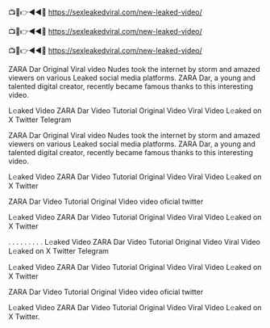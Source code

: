 📺📱👉◄◄🔴  https://sexleakedviral.com/new-leaked-video/

📺📱👉◄◄🔴  https://sexleakedviral.com/new-leaked-video/

📺📱👉◄◄🔴  https://sexleakedviral.com/new-leaked-video/

ZARA Dar Original Viral video Nudes took the internet by storm and amazed viewers on various Leaked social media platforms. ZARA Dar, a young and talented digital creator, recently became famous thanks to this interesting video.

L𝚎aked Video ZARA Dar Video Tutorial Original Video Viral Video L𝚎aked on X Twitter Telegram


ZARA Dar Original Viral video Nudes took the internet by storm and amazed viewers on various Leaked social media platforms. ZARA Dar, a young and talented digital creator, recently became famous thanks to this interesting video.

L𝚎aked Video ZARA Dar Video Tutorial Original Video Viral Video L𝚎aked on X Twitter

ZARA Dar Video Tutorial Original Video video oficial twitter

L𝚎aked Video ZARA Dar Video Tutorial Original Video Viral Video L𝚎aked on X Twitter

. . . . . . . . . L𝚎aked Video ZARA Dar Video Tutorial Original Video Viral Video L𝚎aked on X Twitter Telegram

L𝚎aked Video ZARA Dar Video Tutorial Original Video Viral Video L𝚎aked on X Twitter

ZARA Dar Video Tutorial Original Video video oficial twitter

L𝚎aked Video ZARA Dar Video Tutorial Original Video Viral Video L𝚎aked on X Twitter.
